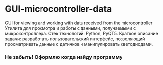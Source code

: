 # GUI-microcontroller-data
GUI for viewing and working with data received from the microcontroller  
Утилита для просмотра и работы с данными, получаемыми с микроконтроллера. Стек технологий: Python, PyQT5. Краткое описание задачи: разработать пользовательский интерфейс, позволяющий просматривать данные с датичков и манипулировать светодиодами.
### Не забыть! Оформлю когда найду программу